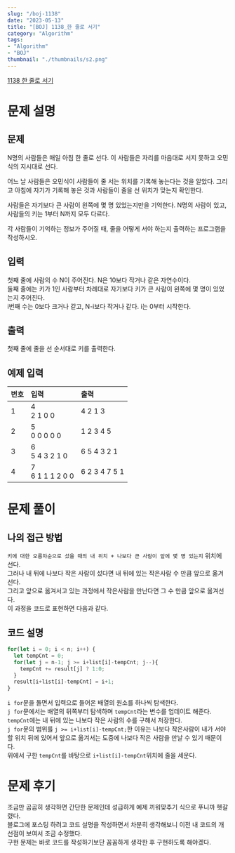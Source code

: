 ```yaml
---
slug: "/boj-1138"
date: "2023-05-13"
title: "[BOJ] 1138_한 줄로 서기"
category: "Algorithm"
tags:
- "Algorithm"
- "BOJ"
thumbnail: "./thumbnails/s2.png"
---
```


[1138 한 줄로 서기](https://www.acmicpc.net/problem/1138)

# 문제 설명
## 문제
N명의 사람들은 매일 아침 한 줄로 선다. 이 사람들은 자리를 마음대로 서지 못하고 오민식의 지시대로 선다.

어느 날 사람들은 오민식이 사람들이 줄 서는 위치를 기록해 놓는다는 것을 알았다. 그리고 아침에 자기가 기록해 놓은 것과 사람들이 줄을 선 위치가 맞는지 확인한다.

사람들은 자기보다 큰 사람이 왼쪽에 몇 명 있었는지만을 기억한다. N명의 사람이 있고, 사람들의 키는 1부터 N까지 모두 다르다.

각 사람들이 기억하는 정보가 주어질 때, 줄을 어떻게 서야 하는지 출력하는 프로그램을 작성하시오.
## 입력
첫째 줄에 사람의 수 N이 주어진다. N은 10보다 작거나 같은 자연수이다.  
둘째 줄에는 키가 1인 사람부터 차례대로 자기보다 키가 큰 사람이 왼쪽에 몇 명이 있었는지 주어진다.  
i번째 수는 0보다 크거나 같고, N-i보다 작거나 같다. i는 0부터 시작한다.  
## 출력
첫째 줄에 줄을 선 순서대로 키를 출력한다.
## 예제 입력
 
|번호| 입력 | 출력 |
|-|:--|:--|
|1| 4<br>2 1 0 0 | 4 2 1 3 |
|2| 5<br>0 0 0 0 0 | 1 2 3 4 5 |
|3|6<br>5 4 3 2 1 0 | 6 5 4 3 2 1|
|4|7 <br>6 1 1 1 2 0 0 | 6 2 3 4 7 5 1 |  

# 문제 풀이
## 나의 접근 방법
`키에 대한 오름차순으로 섰을 때의 내 위치 + 나보다 큰 사람이 앞에 몇 명 있는지` 위치에 선다.  
그러나 내 뒤에 나보다 작은 사람이 섰다면 내 뒤에 있는 작은사람 수 만큼 앞으로 옮겨선다.  
그리고 앞으로 옮겨서고 있는 과정에서 작은사람을 만난다면 그 수 만큼 앞으로 옮겨선다.  
이 과정을 코드로 표현하면 다음과 같다.  
## 코드 설명
```javascript
for(let i = 0; i < n; i++) {
  let tempCnt = 0;
  for(let j = n-1; j >= i+list[i]-tempCnt; j--){
    tempCnt += result[j] ? 1:0;
  }
  result[i+list[i]-tempCnt] = i+1;
}
```
`i for`문을 돌면서 입력으로 들어온 배열의 원소를 하나씩 탐색한다.  
`j for`문에서는 배열의 뒤쪽부터 탐색하며 `tempCnt`라는 변수를 업데이트 해준다.  
`tempCnt`에는 내 뒤에 있는 나보다 작은 사람의 수를 구해서 저장한다.  
`j for`문의 범위를 `j >= i+list[i]-tempCnt;`한 이유는 나보다 작은사람이 내가 서야 할 위치 뒤에 있어서 앞으로 옮겨서는 도중에 나보다 작은 사람을 만날 수 있기 때문이다.  
위에서 구한 `tempCnt`를 바탕으로 `i+list[i]-tempCnt`위치에 줄을 세운다.  
# 문제 후기
조금만 곰곰히 생각하면 간단한 문제인데 성급하게 예제 끼워맞추기 식으로 푸니까 헷갈렸다.  
블로그에 포스팅 하려고 코드 설명을 작성하면서 차분히 생각해보니 이전 내 코드의 개선점이 보여서 조금 수정했다.  
구현 문제는 바로 코드를 작성하기보단 꼼꼼하게 생각한 후 구현하도록 해야겠다.  
